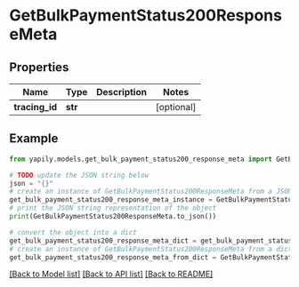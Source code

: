 # GetBulkPaymentStatus200ResponseMeta


## Properties

Name | Type | Description | Notes
------------ | ------------- | ------------- | -------------
**tracing_id** | **str** |  | [optional] 

## Example

```python
from yapily.models.get_bulk_payment_status200_response_meta import GetBulkPaymentStatus200ResponseMeta

# TODO update the JSON string below
json = "{}"
# create an instance of GetBulkPaymentStatus200ResponseMeta from a JSON string
get_bulk_payment_status200_response_meta_instance = GetBulkPaymentStatus200ResponseMeta.from_json(json)
# print the JSON string representation of the object
print(GetBulkPaymentStatus200ResponseMeta.to_json())

# convert the object into a dict
get_bulk_payment_status200_response_meta_dict = get_bulk_payment_status200_response_meta_instance.to_dict()
# create an instance of GetBulkPaymentStatus200ResponseMeta from a dict
get_bulk_payment_status200_response_meta_from_dict = GetBulkPaymentStatus200ResponseMeta.from_dict(get_bulk_payment_status200_response_meta_dict)
```
[[Back to Model list]](../README.md#documentation-for-models) [[Back to API list]](../README.md#documentation-for-api-endpoints) [[Back to README]](../README.md)


